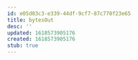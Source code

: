 ```yaml
---
id: e05d03c3-e339-44df-9cf7-87c770f23e65
title: bytesOut
desc: ''
updated: 1618573905176
created: 1618573905176
stub: true
---
```


